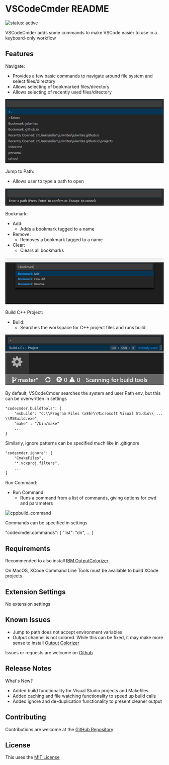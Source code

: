 # VSCodeCmder README

![status: active](https://img.shields.io/badge/status-active-green.svg)

VSCodeCmder adds some commands to make VSCode easier to use in a keyboard-only workflow

## Features

Navigate:

-   Provides a few basic commands to navigate around file system and select files/directory
-   Allows selecting of bookmarked files/directory
-   Allows selecting of recently used files/directory

![Navigate](/images/Navigate.png)

Jump to Path:

-   Allows user to type a path to open

![Jump to Path](/images/Jump_to_Path.png)

Bookmark:

-   Add:
    -   Adds a bookmark tagged to a name
-   Remove:
    -   Removes a bookmark tagged to a name
-   Clear:
    -   Clears all bookmarks

![bookmarks](/images/Bookmarks.png)

Build C++ Project:

- Build:
    - Searches the workspace for C++ project files and runs build

![cppbuild_command](/images/CppBuild_Command.png)
![cppbuild_status](/images/CppBuild_StatusBar.png)

By default, VSCodeCmder searches the system and user Path env, but this can be overwritten in settings

```
"codecmder.buildTools": {
    "msbuild": "C:\\Program Files (x86)\\Microsoft Visual Studio\\ ... \\MSBuild.exe", 
    "make" : "/bin/make"
    ... 
}
```

Similarly, ignore patterns can be specified much like in .gitignore 

```
"codecmder.ignore": [
    "CmakeFiles", 
    "*.vcxproj.filters",
    ...
]
```

Run Command:

- Run Command:
    - Runs a command from a list of commands, giving options for cwd and parameters

![cppbuild_command](/images/Command.png)

Commands can be specified in settings

"codecmder.commands": {
    "list": "dir",
    ...
}

## Requirements

Recommended to also install [IBM.OutputColorizer](https://marketplace.visualstudio.com/items?itemName=IBM.output-colorizer)

On MacOS, XCode Command Line Tools must be available to build XCode projects

## Extension Settings

No extension settings

## Known Issues

-   Jump to path does not accept environment variables
-   Output channel is not colored. While this can be fixed, it may make more sense to install [Output Colorizer](https://marketplace.visualstudio.com/items?itemName=IBM.output-colorizer)

Issues or requests are welcome on [Github](https://github.com/julwrites/VSCode_Explorer)

## Release Notes

What's New?

-   Added build functionality for Visual Studio projects and Makefiles
-   Added caching and file watching functionality to speed up build calls
-   Added ignore and de-duplication functionality to present cleaner output

## Contributing

Contributions are welcome at the [GitHub Repository](https://github.com/julwrites/VSCode_Explorer)

## License

This uses the [MIT License](https://github.com/julwrites/VSCode_Explorer/blob/master/LICENSE)
